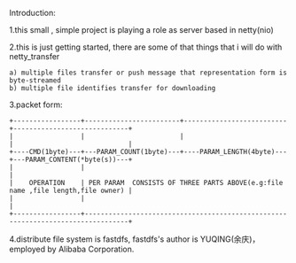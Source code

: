 Introduction:

1.this small , simple project is playing a role as server based in netty(nio)

2.this is just getting started, there are some of that things that i will do with netty_transfer
	
	a) multiple files transfer or push message that representation form is byte-streamed
	b) multiple file identifies transfer for downloading

3.packet form:<br/>
		
	+-----------------+------------------------+--------------------------+-----------------------------+ 
	|				  |                        |						  |							    | 
	+----CMD(1byte)---+---PARAM_COUNT(1byte)---+----PARAM_LENGTH(4byte)---+---PARAM_CONTENT(*byte(s))---+ 
	|	  			  |						        													| 
	|    OPERATION    | PER PARAM  CONSISTS OF THREE PARTS ABOVE(e.g:file name ,file length,file owner) | 
	|				  |																				    | 
	+-----------------+---------------------------------------------------------------------------------+	 	

4.distribute file system is fastdfs,  fastdfs's author is YUQING(余庆)，employed by Alibaba Corporation.
    